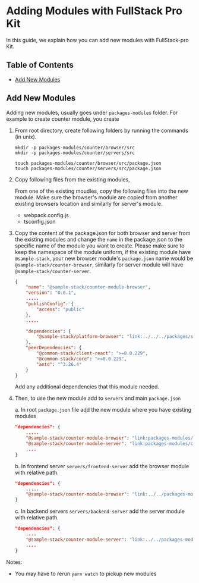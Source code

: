 # Adding Modules with FullStack Pro Kit

In this guide, we explain how you can add new modules with FullStack-pro Kit.

## Table of Contents

* [Add New Modules](#installing-and-importing-dependencies)


## Add New Modules

Adding new modules, usually goes under `packages-modules` folder. For example to create counter module, you create

1. From root directory, create following folders by running the commands (in unix).
    ```
    mkdir -p packages-modules/counter/browser/src
    mkdir -p packages-modules/counter/servers/src

    touch packages-modules/counter/browser/src/package.json
    touch packages-modules/counter/servers/src/package.json
    ```

2. Copy following files from the existing modules,

    From one of the existing moudles, copy the following files into the new module. Make sure the browser's module are copied from another existing browsers location and similarly for server's module.

    - webpack.config.js
    - tsconfig.json


3. Copy the content of the package.json for both browser and server from the existing modules and change the `name` in the package.json to the specific name of the module you want to create. Please make sure to keep the namespace of the module uniform, if the existing module have `@sample-stack`, your new browser module's `package.json` name would be `@sample-stack/counter-browser`, similarly for server module will have `@sample-stack/counter-server`.

    ```json
    {
        "name": "@sample-stack/counter-module-browser",
        "version": "0.0.1",
        .....
        "publishConfig": {
            "access": "public"
        },
        .....

        "dependencies": {
            "@sample-stack/platform-browser": "link:../../../packages/sample-platform/browser",
        },
        "peerDependencies": {
            "@common-stack/client-react": ">=0.0.229",
            "@common-stack/core": ">=0.0.229",
            "antd": "^3.26.4"
        }
    }
    ```
    Add any additional dependencies that this module needed.

4. Then, to use the new module add to `servers` and main `package.json`

    a. In root `package.json` file add the new module where you have existing modules
    ```json
    "dependencies": {
        .....
        "@sample-stack/counter-module-browser": "link:packages-modules/counter/browser",
        "@sample-stack/counter-module-server": "link:packages-modules/counter/server",
        ....
    }
    ``` 
    b. In frontend server `servers/frontend-server` add the browser module with relative path.
    ```json
    "dependencies": {
        .....
        "@sample-stack/counter-module-browser": "link:../../packages-modules/counter/browser",
    }
    ```
    c. In backend servers `servers/backend-server` add the server module with relative path.
    ```json
    "dependencies": {
        ....
        "@sample-stack/counter-module-server": "link:../../packages-modules/counter/server",
        ....
    }
    ```

Notes:

- You may have to rerun `yarn watch` to pickup new modules
